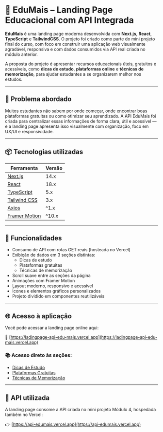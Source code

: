 # 🚀 EduMais – Landing Page Educacional com API Integrada

**EduMais** é uma landing page moderna desenvolvida com **Next.js**, **React**, **TypeScript** e **TailwindCSS**. O projeto foi criado como parte do mini projeto final do curso, com foco em construir uma aplicação web visualmente agradável, responsiva e com dados consumidos via API real criada no módulo anterior.

A proposta do projeto é apresentar recursos educacionais úteis, gratuitos e acessíveis, como **dicas de estudo**, **plataformas online** e **técnicas de memorização**, para ajudar estudantes a se organizarem melhor nos estudos.

---

## 🎯 Problema abordado

Muitos estudantes não sabem por onde começar, onde encontrar boas plataformas gratuitas ou como otimizar seu aprendizado. A API EduMais foi criada para centralizar essas informações de forma clara, útil e acessível — e a landing page apresenta isso visualmente com organização, foco em UX/UI e responsividade.

---

## 📦 Tecnologias utilizadas

| Ferramenta | Versão |
|------------|--------|
| [Next.js](https://nextjs.org/) | 14.x |
| [React](https://reactjs.org/) | 18.x |
| [TypeScript](https://www.typescriptlang.org/) | 5.x |
| [Tailwind CSS](https://tailwindcss.com/) | 3.x |
| [Axios](https://axios-http.com/) | ^1.x |
| [Framer Motion](https://www.framer.com/motion/) | ^10.x |

---

## 📌 Funcionalidades

- Consumo de API com rotas GET reais (hosteada no Vercel)
- Exibição de dados em 3 seções distintas:
  - Dicas de estudo
  - Plataformas gratuitas
  - Técnicas de memorização
- Scroll suave entre as seções da página
- Animações com Framer Motion
- Layout moderno, responsivo e acessível
- Ícones e elementos gráficos personalizados
- Projeto dividido em componentes reutilizáveis

---

## 🌐 Acesso à aplicação

Você pode acessar a landing page online aqui:

🔗 [https://ladingpage-api-edu-mais.vercel.app](https://ladingpage-api-edu-mais.vercel.app)

### 📚 Acesso direto às seções:
- [Dicas de Estudo](https://ladingpage-api-edu-mais.vercel.app/#dicas)
- [Plataformas Gratuitas](https://ladingpage-api-edu-mais.vercel.app/#plataformas)
- [Técnicas de Memorização](https://ladingpage-api-edu-mais.vercel.app/#tecnicas)

---

## 🔗 API utilizada

A landing page consome a API criada no mini projeto Módulo 4, hospedada também no Vercel:

👉 [https://api-edumais.vercel.app](https://api-edumais.vercel.app)

